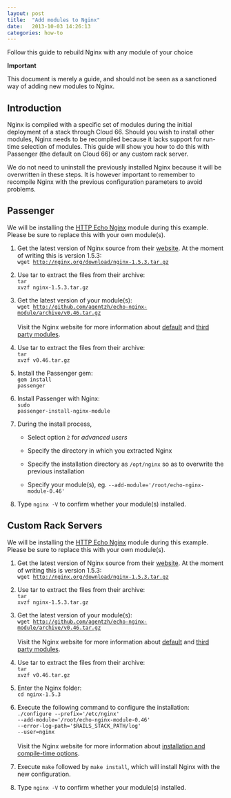 ```yaml
---
layout: post
title:  "Add modules to Nginx"
date:   2013-10-03 14:26:13
categories: how-to
---
```


<p class="lead">Follow this guide to rebuild Nginx with any module of your choice</p>

<div class="notice notice-standalone">
	<div class="notice-header">
		<b>Important</b>
	</div>
	<div class="notice-body">
<p>This document is merely a guide, and should not be seen as a sanctioned way of adding new modules to Nginx.</p>
	</div>
</div>

## Introduction
Nginx is compiled with a specific set of modules during the initial deployment of a stack through Cloud 66. Should you wish to install other modules,
Nginx needs to be recompiled because it lacks support for run-time selection of modules. This guide will show you how to do this with Passenger (the default on Cloud 66) or any custom rack server.

We do not need to uninstall the previously installed Nginx because it will be overwritten in these steps. It is however
important to remember to recompile Nginx with the previous configuration parameters to avoid problems.

## Passenger

We will be installing the <a href="http://wiki.nginx.org/HttpEchoModule" target="_blank">HTTP Echo Nginx</a> module during this example. Please be sure to replace this with your own module(s).

1. Get the latest version of Nginx source from their <a href="http://nginx.org/en/download.html" target="_blank">website</a>. At the moment of writing this is version 1.5.3:<br><code>wget http://nginx.org/download/nginx-1.5.3.tar.gz</code>

2. Use tar to extract the files from their archive:<br><code>tar xvzf nginx-1.5.3.tar.gz</code>

3. Get the latest version of your module(s):<br><code>wget http://github.com/agentzh/echo-nginx-module/archive/v0.46.tar.gz</code><br><br>Visit the Nginx website for more information about <a href="http://wiki.nginx.org/Modules" target="_blank">default</a> and <a href="http://wiki.nginx.org/3rdPartyModules" target="_blank">third party modules</a>.

4. Use tar to extract the files from their archive:<br><code>tar xvzf v0.46.tar.gz</code>

5. Install the Passenger gem:<br><code>gem install passenger</code>

6. Install Passenger with Nginx:<br><code>sudo passenger-install-nginx-module</code><br>

7. During the install process,

    * Select option `2` for <i>advanced users</i>

    * Specify the directory in which you extracted Nginx

    * Specify the installation directory as <code>/opt/nginx</code> so as to overwrite the previous installation

    * Specify your module(s), eg. <code>--add-module='/root/echo-nginx-module-0.46'</code>

8. Type <code>nginx -V</code> to confirm whether your module(s) installed.

## Custom Rack Servers

We will be installing the <a href="http://wiki.nginx.org/HttpEchoModule" target="_blank">HTTP Echo Nginx</a> module during this example. Please be sure to replace this with your own module(s).

1. Get the latest version of Nginx source from their <a href="http://nginx.org/en/download.html" target="_blank">website</a>. At the moment of writing this is version 1.5.3:<br><code>wget http://nginx.org/download/nginx-1.5.3.tar.gz</code>

2. Use tar to extract the files from their archive:<br><code>tar xvzf nginx-1.5.3.tar.gz</code>

3. Get the latest version of your module(s):<br><code>wget http://github.com/agentzh/echo-nginx-module/archive/v0.46.tar.gz</code><br><br>Visit the Nginx website for more information about <a href="http://wiki.nginx.org/Modules" target="_blank">default</a> and <a href="http://wiki.nginx.org/3rdPartyModules" target="_blank">third party modules</a>.

4. Use tar to extract the files from their archive:<br><code>tar xvzf v0.46.tar.gz</code>

5. Enter the Nginx folder:<br><code>cd nginx-1.5.3</code>

6. Execute the following command to configure the installation:<br><code>./configure --prefix='/etc/nginx' --add-module='/root/echo-nginx-module-0.46' --error-log-path='$RAILS_STACK_PATH/log' --user=nginx</code><br><br>Visit the Nginx website for more information about <a href="http://wiki.nginx.org/InstallOptions" target="_blank">installation and compile-time options</a>.

7. Execute `make` followed by `make install`, which will install Nginx with the new configuration.

8. Type <code>nginx -V</code> to confirm whether your module(s) installed.